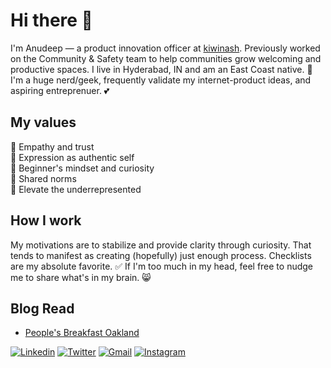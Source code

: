 #   Hi there 👋
I'm Anudeep — a product innovation officer at [kiwinash](https://kiwinash.com). Previously worked on the Community & Safety team to help communities grow welcoming and productive spaces. I live in Hyderabad, IN and am an East Coast native. 🙌 I'm a huge nerd/geek, frequently validate my internet-product ideas, and aspiring entreprenuer. 💕

## My values
💖 Empathy and trust<br>
🌟 Expression as authentic self<br>
🍏 Beginner's mindset and curiosity<br>
🙌 Shared norms<br>
🚀 Elevate the underrepresented

## How I work
My motivations are to stabilize and provide clarity through curiosity. That tends to manifest as creating (hopefully) just enough process. Checklists are my absolute favorite. ✅ If I'm too much in my head, feel free to nudge me to share what's in my brain. 😸


## Blog Read
- [People's Breakfast Oakland](https://www.twitter.com/travelcommelair)






<a href="https://www.linkedin.com/in/chirumallaa/" target="_blank"><img src="https://img.shields.io/badge/-chirumallaa-blue?style=flat-square&logo=Linkedin&logoColor=white" alt="Linkedin"></a> <a href="https://twitter.com/travelcommelair" target="_blank"><img src="https://img.shields.io/badge/-@travelcommelair-1ca0f1?style=flat-square&labelColor=1ca0f1&logo=twitter&logoColor=white" alt="Twitter"></a> <a href="mailto:chirumallaa@gmail.com" target="_blank"><img src="https://img.shields.io/badge/-chirumallaa@gmail.com-c14438?style=flat-square&logo=Gmail&logoColor=white" alt="Gmail"></a> <a href="https://instagram.com/chirumallaa/" target="_blank"><img src="https://img.shields.io/badge/-@chirumallaa-4aa6f0?style=flat-square&labelColor=4aa6f0&logo=Instagram" alt="Instagram"></a> 

